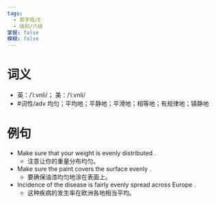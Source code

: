```yaml
---
tags:
  - 首字母/E
  - 级别/六级
掌握: false
模糊: false
---
```

# 词义
- 英：/ˈiːvnli/； 美：/ˈiːvnli/
- #词性/adv  均匀；平均地；平静地；平滑地；相等地；有规律地；镇静地
# 例句
- Make sure that your weight is evenly distributed .
	- 注意让你的重量分布均匀。
- Make sure the paint covers the surface evenly .
	- 要确保油漆均匀地涂在表面上。
- Incidence of the disease is fairly evenly spread across Europe .
	- 这种疾病的发生率在欧洲各地相当平均。
